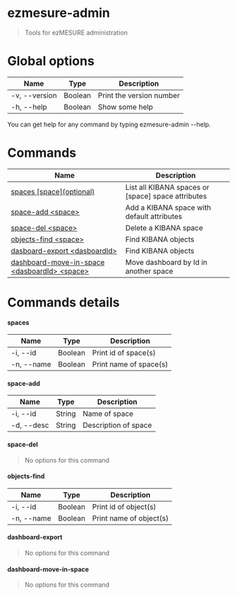 # ezmesure-admin

> Tools for ezMESURE administration

# Global options
| Name | Type | Description |
| --- | --- | --- |
| -v, --version | Boolean | Print the version number |
| -h, --help | Boolean | Show some help |

You can get help for any command by typing ezmesure-admin <command> --help.

# Commands
| Name | Description |
| --- | --- |
| [spaces [space]\(optional)](#spaces) | List all KIBANA spaces or [space] space attributes |
| [space-add \<space>](#space-add) | Add a KIBANA space with default attributes |
| [space-del \<space>](#space-del) | Delete a KIBANA space |
| [objects-find \<space>](#objects-find) | Find KIBANA objects |
| [dasboard-export \<dasboardId>](#dasboard-export) | Find KIBANA objects |
| [dashboard-move-in-space \<dasboardId> \<space>](#dashboard-move-in-space) | Move dashboard by Id in another space |

# Commands details
#### spaces
| Name | Type | Description |
| --- | --- | --- |
| -i, --id | Boolean | Print id of space(s) |
| -n, --name | Boolean | Print name of space(s) |

#### space-add
| Name | Type | Description |
| --- | --- | --- |
| -i, --id | String | Name of space |
| -d, --desc | String | Description of space |

#### space-del
> No options for this command

#### objects-find
| Name | Type | Description |
| --- | --- | --- |
| -i, --id | Boolean | Print id of object(s) |
| -n, --name | Boolean | Print name of object(s) |

#### dashboard-export
> No options for this command

#### dashboard-move-in-space
> No options for this command

